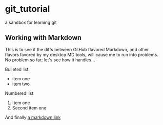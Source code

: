 # git_tutorial
a sandbox for learning git

## Working with Markdown
This is to see if the diffs between GitHub flavored Markdown, and other flavors favored by my desktop MD tools, will cause me to run into problems.  No problem so far; let's see how it handles...

Bulleted list:
- item one
- item two

Numbered list:
1. Item one
1. Second item one

And finally [a markdown link](https://news.ycombinator.com)

